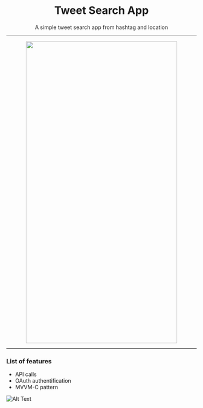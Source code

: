

<h1 align="center"> Tweet Search App </h1>

<p align="center"> A simple tweet search app from hashtag and location
 </p>
 
 <hr/>
 
 <p align="center"><img src="https://i.ibb.co/pd9qsrg/Capture-d-e-cran-2019-12-23-a-21-03-29.png" width="400" height="800" /></p>

<hr/>

<h3> List of features </h3>

<ul>
  <li>API calls</li>
  <li>OAuth authentification</li>
  <li>MVVM-C pattern</li>
</ul>

![Alt Text](https://i.ibb.co/QkcBtN4/Qao2o-OGr-XE.gif)

